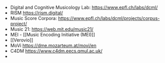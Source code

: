 - Digital and Cognitive Musicology Lab: https://www.epfl.ch/labs/dcml/
- RISM https://rism.digital/
- Music Score Corpora: https://www.epfl.ch/labs/dcml/projects/corpus-project/
- Music 21: https://web.mit.edu/music21/
- MEI - [[Music Encoding Initiative (MEI)]]
- [[Verovio]]
- MoVi https://dme.mozarteum.at/movi/en
- C4DM https://www.c4dm.eecs.qmul.ac.uk/
- 

